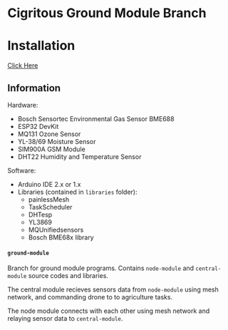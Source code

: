 # Cigritous Ground Module Branch

# Installation

[Click Here](https://github.com/rotary-auav-ui/cigritous/blob/ground-module/INSTALL.md)  

## Information

Hardware:

- Bosch Sensortec Environmental Gas Sensor BME688
- ESP32 DevKit
- MQ131 Ozone Sensor
- YL-38/69 Moisture Sensor
- SIM900A GSM Module
- DHT22 Humidity and Temperature Sensor

Software:

- Arduino IDE 2.x or 1.x
- Libraries (contained in `libraries` folder):
  - painlessMesh
  - TaskScheduler
  - DHTesp
  - YL3869
  - MQUnifiedsensors
  - Bosch BME68x library

#### `ground-module`

Branch for ground module programs. Contains `node-module` and `central-module` source codes and libraries.

The central module recieves sensors data from `node-module` using mesh network, and commanding drone to to agriculture tasks.

The node module connects with each other using mesh network and relaying sensor data to `central-module`.
